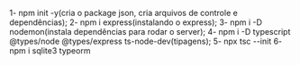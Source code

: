 1- npm init -y(cria o package json, cria arquivos de controle e dependências);
2- npm i express(instalando o express);
3- npm i -D nodemon(instala dependências para rodar o server);
4- npm i -D typescript @types/node @types/express ts-node-dev(tipagens);
5- npx tsc --init
6- npm i sqlite3 typeorm